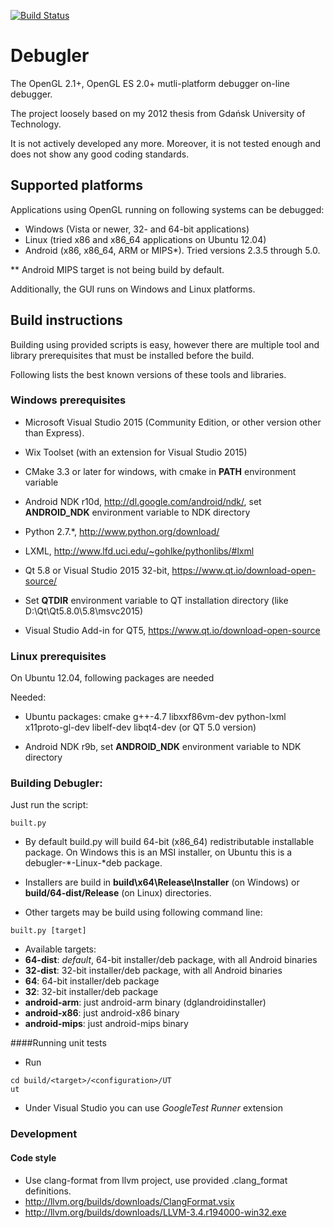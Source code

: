 [![Build Status](https://travis-ci.org/scygan/debugler.svg?branch=master)](https://travis-ci.org/scygan/debugler)	

# Debugler

The OpenGL 2.1+, OpenGL ES 2.0+ mutli-platform debugger on-line debugger.

The project loosely based on my 2012 thesis from Gdańsk University of Technology. 

It is not actively developed any more. Moreover, it is not tested enough and does 
not show any good coding standards.

## Supported platforms
Applications using OpenGL running on following systems can be debugged:
* Windows (Vista or newer, 32- and 64-bit applications)
* Linux (tried x86 and x86_64 applications on Ubuntu 12.04)
* Android (x86, x86_64, ARM or MIPS*). Tried versions 2.3.5 through 5.0.

** Android MIPS target is not being build by default.

Additionally, the GUI runs on Windows and Linux platforms.

## Build instructions

Building using provided scripts is easy, however there are multiple tool 
and library prerequisites that must be installed before the build.

Following lists the best known versions of these tools and libraries.

### Windows prerequisites

 * Microsoft Visual Studio 2015 (Community Edition, or other version other than Express).
 
 * Wix Toolset (with an extension for Visual Studio 2015)
 
 * CMake 3.3 or later for windows, with cmake in <b>PATH</b> environment variable
 
 * Android NDK r10d, http://dl.google.com/android/ndk/, set <b>ANDROID_NDK</b> environment variable to NDK directory

 * Python 2.7.*, http://www.python.org/download/
 
 * LXML, http://www.lfd.uci.edu/~gohlke/pythonlibs/#lxml

 * Qt 5.8 or Visual Studio 2015 32-bit, https://www.qt.io/download-open-source/

 * Set <b>QTDIR</b> environment variable to QT installation directory (like D:\Qt\Qt5.8.0\5.8\msvc2015)
 
 * Visual Studio Add-in for QT5, https://www.qt.io/download-open-source


### Linux prerequisites

On Ubuntu 12.04, following packages are needed

Needed: 
  * Ubuntu packages: cmake g++-4.7 libxxf86vm-dev python-lxml x11proto-gl-dev libelf-dev libqt4-dev (or QT 5.0 version)
   
  * Android NDK r9b, set <b>ANDROID_NDK</b> environment variable to NDK directory
 

### Building Debugler:

Just run the script:

```
built.py
```
 
  * By default build.py will build 64-bit (x86_64) redistributable installable package. On Windows this is an MSI installer, on Ubuntu this is a debugler-*-Linux-*deb package.
  
  * Installers are build in <b>build\x64\Release\Installer</b> (on Windows) or  <b>build/64-dist/Release</b> (on Linux) directories.

  * Other targets may be build using following command line:

```
built.py [target]
```

  * Available targets: 
   * <b>64-dist</b>: *default*, 64-bit installer/deb package, with all Android binaries
   * <b>32-dist</b>: 32-bit installer/deb package, with all Android binaries
   * <b>64</b>: 64-bit installer/deb package
   * <b>32</b>: 32-bit installer/deb package
   * <b>android-arm</b>: just android-arm binary (dglandroidinstaller)
   * <b>android-x86</b>: just android-x86 binary
   * <b>android-mips</b>: just android-mips binary
  

####Running unit tests

 * Run
```
cd build/<target>/<configuration>/UT
ut
```

 * Under Visual Studio you can use *GoogleTest Runner* extension

### Development
#### Code style
  * Use clang-format from llvm project, use provided .clang_format definitions. 
   * http://llvm.org/builds/downloads/ClangFormat.vsix
   * http://llvm.org/builds/downloads/LLVM-3.4.r194000-win32.exe

